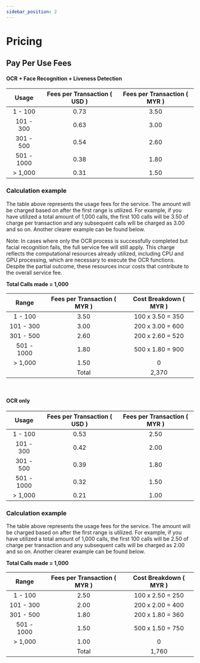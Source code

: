 ```yaml
---
sidebar_position: 2
---
```



# Pricing
## Pay Per Use Fees

#### OCR + Face Recognition + Liveness Detection

| Usage                 | Fees per Transaction ( USD ) | Fees per Transaction ( MYR ) |
| :-------------------: | :--------------------------: | :--------------------------: |
| 1 - 100               | 0.73                         | 3.50                         |
| 101 - 300             | 0.63                         | 3.00                         |
| 301 - 500             | 0.54                         | 2.60                         |
| 501 - 1000            | 0.38                         | 1.80                         |
| > 1,000               | 0.31                         | 1.50                         |

### Calculation example

The table above represents the usage fees for the service. The amount will be charged based on after the first range is utilized. For example, if you have utilized a total amount of 1,000 calls, the first 100 calls will be 3.50 of charge per transaction and any subsequent calls will be charged as 3.00 and so on. Another clearer example can be found below.

Note: In cases where only the OCR process is successfully completed but facial recognition fails, the full service fee will still apply. This charge reflects the computational resources already utilized, including CPU and GPU processing, which are necessary to execute the OCR functions. Despite the partial outcome, these resources incur costs that contribute to the overall service fee.

**Total Calls made = 1,000**

| Range                 | Fees per Transaction ( MYR ) | Cost Breakdown ( MYR )      |
| :-------------------: | :--------------------------: | :-------------------------: |
| 1 - 100               | 3.50                         | 100 x 3.50 = 350            |
| 101 - 300             | 3.00                         | 200 x 3.00 = 600            |
| 301 - 500             | 2.60                         | 200 x 2.60 = 520            |
| 501 - 1000            | 1.80                         | 500 x 1.80 = 900            |
| > 1,000               | 1.50                         | 0                           |
|                       | Total                        | 2,370                       |

<br/>

#### OCR only


| Usage           | Fees per Transaction ( USD ) | Fees per Transaction ( MYR ) |
| :-------------: | :--------------------------: | :--------------------------: |
| 1 - 100         | 0.53                         | 2.50                         |
| 101 - 300       | 0.42                         | 2.00                         |
| 301 - 500       | 0.39                         | 1.80                         |
| 501 - 1000      | 0.32                         | 1.50                         |
| > 1,000         | 0.21                         | 1.00                         |

### Calculation example

The table above represents the usage fees for the service. The amount will be charged based on after the first range is utilized. For example, if you have utilized a total amount of 1,000 calls, the first 100 calls will be 2.50 of charge per transaction and any subsequent calls will be charged as 2.00 and so on. Another clearer example can be found below.

**Total Calls made = 1,000**

| Range                 | Fees per Transaction ( MYR ) | Cost Breakdown ( MYR )      |
| :-------------------: | :--------------------------: | :-------------------------: |
| 1 - 100               | 2.50                         | 100 x 2.50 = 250            |
| 101 - 300             | 2.00                         | 200 x 2.00 = 400            |
| 301 - 500             | 1.80                         | 200 x 1.80 = 360            |
| 501 - 1000            | 1.50                         | 500 x 1.50 = 750            |
| > 1,000               | 1.00                         | 0                           |
|                       | Total                        | 1,760                       |

<br/>